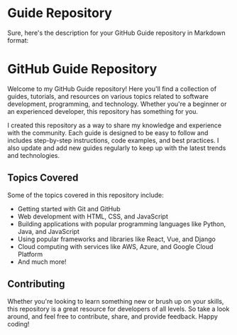 # Guide Repository

Sure, here's the description for your GitHub Guide repository in Markdown format:

# **GitHub Guide Repository**

Welcome to my GitHub Guide repository! Here you'll find a collection of guides, tutorials, and resources on various topics related to software development, programming, and technology. Whether you're a beginner or an experienced developer, this repository has something for you.

I created this repository as a way to share my knowledge and experience with the community. Each guide is designed to be easy to follow and includes step-by-step instructions, code examples, and best practices. I also update and add new guides regularly to keep up with the latest trends and technologies.

## **Topics Covered**

Some of the topics covered in this repository include:

- Getting started with Git and GitHub
- Web development with HTML, CSS, and JavaScript
- Building applications with popular programming languages like Python, Java, and JavaScript
- Using popular frameworks and libraries like React, Vue, and Django
- Cloud computing with services like AWS, Azure, and Google Cloud Platform
- And much more!

## **Contributing**

Whether you're looking to learn something new or brush up on your skills, this repository is a great resource for developers of all levels. So take a look around, and feel free to contribute, share, and provide feedback. Happy coding!